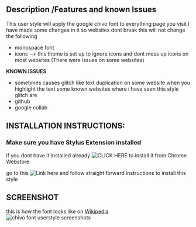 ## Description /Features and known Issues 
This user style will apply the google chivo font to everything page you visit 
I have made some changes in it so websites dont break 
this will not change the following 
- monospace font
- icons --> this theme is set up to ignore icons and dont mess up icons on most websites (There were issues on some websites)


**KNOWN ISSUES**
- sometimes causes glitch like text duplication on some website when you highlight the text 
some known websites where i have seen this style glitch are 
- github 
- google collab

## INSTALLATION INSTRUCTIONS: 
### Make sure you have Stylus Extension installed
if you dont have it installed already 
![CLICK HERE](https://chrome.google.com/webstore/detail/stylus/clngdbkpkpeebahjckkjfobafhncgmne) to install it from Chrome Webstore

go to this ![Link here ](https://userstyles.world/style/12169/google-chivo-font-everywhere)
 and follow straight forward instructions to install this style


## SCREENSHOT 
this is how the font looks like on [Wikipedia](https://en.wikipedia.org/wiki/Main_Page?useskin=vector)
![chivo font userstyle screenshots](https://github.com/bilalazh/Google-Chivo-Font-On-every-website-/assets/139261053/4ffdbad9-af6f-4249-b658-16731fa63737)
